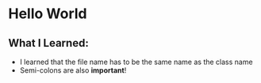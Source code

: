 # Hello World

## What I Learned:
- I learned that the file name has to be the same name as the class name
- Semi-colons are also **important**!
